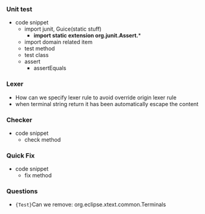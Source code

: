 ### Unit test
- code snippet
  - import junit, Guice(static stuff)
    - **import static extension org.junit.Assert.***
  - import domain related item
  - test method
  - test class
  - assert
    - assertEquals


### Lexer
- How can we specify lexer rule to avoid override origin lexer rule
- when terminal string return it has been automatically escape the content
### Checker 
- code snippet
  - check method


### Quick Fix
- code snippet
  - fix method


### Questions
- ```{Test}```Can we remove: org.eclipse.xtext.common.Terminals 
